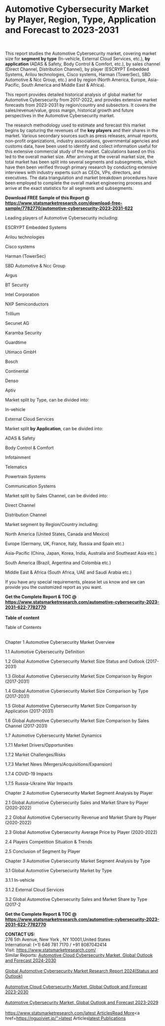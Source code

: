 <h1>Automotive Cybersecurity Market by Player, Region, Type, Application and Forecast to 2023-2031</h1><br/><p>This report studies the Automotive Cybersecurity market, covering market size for <strong>segment by type</strong> (In-vehicle, External Cloud Services, etc.), <strong>by application</strong> (ADAS & Safety, Body Control & Comfort, etc.), by sales channel (Direct Channel, Distribution Channel), by player (ESCRYPT Embedded Systems, Arilou technologies, Cisco systems, Harman (TowerSec), SBD Automotive & Ncc Group, etc.) and by region (North America, Europe, Asia-Pacific, South America and Middle East & Africa).</p><p>This report provides detailed historical analysis of global market for Automotive Cybersecurity from 2017-2022, and provides extensive market forecasts from 2023-2031 by region/country and subsectors. It covers the sales/revenue/value, gross margin, historical growth and future perspectives in the Automotive Cybersecurity market.</p><p>The research methodology used to estimate and forecast this market begins by capturing the revenues of the <strong>key players</strong> and their shares in the market. Various secondary sources such as press releases, annual reports, non-profit organizations, industry associations, governmental agencies and customs data, have been used to identify and collect information useful for this extensive commercial study of the market. Calculations based on this led to the overall market size. After arriving at the overall market size, the total market has been split into several segments and subsegments, which have then been verified through primary research by conducting extensive interviews with industry experts such as CEOs, VPs, directors, and executives. The data triangulation and market breakdown procedures have been employed to complete the overall market engineering process and arrive at the exact statistics for all segments and subsegments.</p><p><strong>Download FREE Sample of this Report @ <a href="https://www.statsmarketresearch.com/download-free-sample/7782770/automotive-cybersecurity-2023-2031-622">https://www.statsmarketresearch.com/download-free-sample/7782770/automotive-cybersecurity-2023-2031-622</a></strong></p><p>Leading players of Automotive Cybersecurity including:</p><p>ESCRYPT Embedded Systems</p><p>Arilou technologies</p><p>Cisco systems</p><p>Harman (TowerSec)</p><p>SBD Automotive & Ncc Group</p><p>Argus</p><p>BT Security</p><p>Intel Corporation</p><p>NXP Semiconductors</p><p>Trillium</p><p>Secunet AG</p><p>Karamba Security</p><p>Guardtime</p><p>Utimaco GmbH</p><p>Bosch</p><p>Continental</p><p>Denso</p><p>Aptiv</p><p>Market split by Type, can be divided into:</p><p>In-vehicle</p><p>External Cloud Services</p><p>Market split <strong>by Application</strong>, can be divided into:</p><p>ADAS & Safety</p><p>Body Control & Comfort</p><p>Infotainment</p><p>Telematics</p><p>Powertrain Systems</p><p>Communication Systems</p><p>Market split by Sales Channel, can be divided into:</p><p>Direct Channel</p><p>Distribution Channel</p><p>Market segment by Region/Country including:</p><p>North America (United States, Canada and Mexico)</p><p>Europe (Germany, UK, France, Italy, Russia and Spain etc.)</p><p>Asia-Pacific (China, Japan, Korea, India, Australia and Southeast Asia etc.)</p><p>South America (Brazil, Argentina and Colombia etc.)</p><p>Middle East & Africa (South Africa, UAE and Saudi Arabia etc.)</p><p>If you have any special requirements, please let us know and we can provide you the customized report as you want.</p><div><b>Get the Complete Report & TOC @ <a href="https://www.statsmarketresearch.com/automotive-cybersecurity-2023-2031-622-7782770">https://www.statsmarketresearch.com/automotive-cybersecurity-2023-2031-622-7782770</a></b></div><br><b>Table of content</b><p>Table of Contents<br />
 
 <br />
 
 Chapter 1 Automotive Cybersecurity Market Overview<br />
 
  1.1 Automotive Cybersecurity Definition<br />
 
  1.2 Global Automotive Cybersecurity Market Size Status and Outlook (2017-2031)<br />
 
  1.3 Global Automotive Cybersecurity Market Size Comparison by Region (2017-2031)<br />
 
  1.4 Global Automotive Cybersecurity Market Size Comparison by Type (2017-2031)<br />
 
  1.5 Global Automotive Cybersecurity Market Size Comparison by Application (2017-2031)<br />
 
  1.6 Global Automotive Cybersecurity Market Size Comparison by Sales Channel (2017-2031)<br />
 
  1.7 Automotive Cybersecurity Market Dynamics<br />
 
  1.7.1 Market Drivers/Opportunities<br />
 
  1.7.2 Market Challenges/Risks<br />
 
  1.7.3 Market News (Mergers/Acquisitions/Expansion)<br />
 
  1.7.4 COVID-19 Impacts<br />
 
  1.7.5 Russia-Ukraine War Impacts<br />
 
 Chapter 2 Automotive Cybersecurity Market Segment Analysis by Player<br />
 
  2.1 Global Automotive Cybersecurity Sales and Market Share by Player (2020-2022)<br />
 
  2.2 Global Automotive Cybersecurity Revenue and Market Share by Player (2020-2022)<br />
 
  2.3 Global Automotive Cybersecurity Average Price by Player (2020-2022)<br />
 
  2.4 Players Competition Situation & Trends<br />
 
  2.5 Conclusion of Segment by Player<br />
 
 Chapter 3 Automotive Cybersecurity Market Segment Analysis by Type<br />
 
  3.1 Global Automotive Cybersecurity Market by Type<br />
 
  3.1.1 In-vehicle<br />
 
  3.1.2 External Cloud Services<br />
 
  3.2 Global Automotive Cybersecurity Sales and Market Share by Type (2017-2<br><div><b>Get the Complete Report & TOC @ <a href="https://www.statsmarketresearch.com/automotive-cybersecurity-2023-2031-622-7782770">https://www.statsmarketresearch.com/automotive-cybersecurity-2023-2031-622-7782770</a></b></div></p> <b>CONTACT US:</b><br>276 5th Avenue, New York , NY 10001,United States<br>International: (+1) 646 781 7170 / +91 8087042414<br>Visit: <a href="https://www.statsmarketresearch.com/">https://www.statsmarketresearch.com/</a><br>Similar Reports: <a href="https://www.statsmarketresearch.com/automotive-cybersecurity-2023-2031-622-7782770">Automotive Cloud Cybersecurity Market, Global Outlook and Forecast 2024-2030</a><br/><br/><a href="https://www.statsmarketresearch.com/automotive-cybersecurity-2023-2031-622-7782770">Global Automotive Cybersecurity Market Research Report 2024(Status and Outlook)</a><br/><br/><a href="https://www.statsmarketresearch.com/automotive-cybersecurity-2023-2031-622-7782770">Automotive Cloud Cybersecurity Market, Global Outlook and Forecast 2023-2030</a><br/><br/><a href="https://www.statsmarketresearch.com/automotive-cybersecurity-2023-2031-622-7782770">Automotive Cybersecurity Market, Global Outlook and Forecast 2023-2029</a><br/><br/><a href="https://gyeongbokgung.com">https://www.statsmarketresearch.com/</a><a href="https://hallyeomaritime.com">latest Articles</a><a href="https://jingwansa.com">Read More</a><a href=https://nguoiviet.jp/">latest Articles</a><a href="https://www.intelmarketresearch.com/">latest Publications</a>